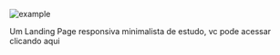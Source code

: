 ![example](https://github.com/user-attachments/assets/248f1fed-d76e-400e-8567-2f812f8409af)

Um Landing Page responsiva minimalista de estudo, vc pode acessar clicando aqui
